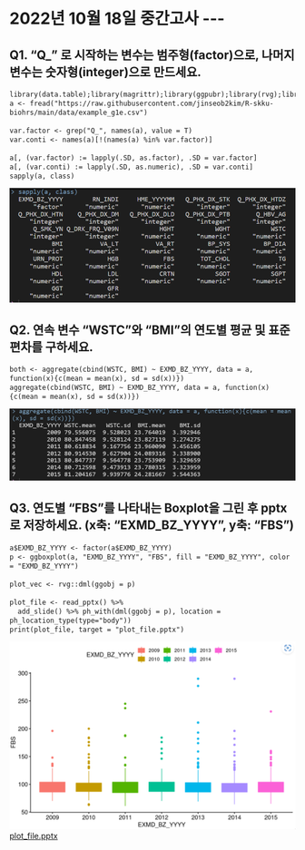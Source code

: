 # **2022년 10월 18일 중간고사** ---


## Q1. “Q_” 로 시작하는 변수는 범주형(factor)으로, 나머지 변수는 숫자형(integer)으로 만드세요.   

```
library(data.table);library(magrittr);library(ggpubr);library(rvg);library(officer) 
a <- fread("https://raw.githubusercontent.com/jinseob2kim/R-skku-biohrs/main/data/example_g1e.csv")

var.factor <- grep("Q_", names(a), value = T)  
var.conti <- names(a)[!(names(a) %in% var.factor)] 

a[, (var.factor) := lapply(.SD, as.factor), .SD = var.factor]
a[, (var.conti) := lapply(.SD, as.numeric), .SD = var.conti]
sapply(a, class)
```
![q1](q1.png)

## Q2. 연속 변수 “WSTC”와 “BMI”의 연도별 평균 및 표준편차를 구하세요.

```
both <- aggregate(cbind(WSTC, BMI) ~ EXMD_BZ_YYYY, data = a, function(x){c(mean = mean(x), sd = sd(x))})
aggregate(cbind(WSTC, BMI) ~ EXMD_BZ_YYYY, data = a, function(x){c(mean = mean(x), sd = sd(x))})
```
![q2](q2.png)

## Q3. 연도별 “FBS”를 나타내는 Boxplot을 그린 후 pptx로 저장하세요. (x축: “EXMD_BZ_YYYY”, y축: “FBS”)

```
a$EXMD_BZ_YYYY <- factor(a$EXMD_BZ_YYYY)
p <- ggboxplot(a, "EXMD_BZ_YYYY", "FBS", fill = "EXMD_BZ_YYYY", color = "EXMD_BZ_YYYY")

plot_vec <- rvg::dml(ggobj = p)

plot_file <- read_pptx() %>%
  add_slide() %>% ph_with(dml(ggobj = p), location = ph_location_type(type="body"))
print(plot_file, target = "plot_file.pptx")
```
![q3](q3.png)
[plot_file.pptx](plot_file.pptx)
